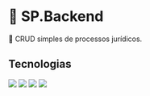 <h1>
    🔗 SP.Backend
</h1>
<p>🚀 CRUD simples de processos jurídicos. </p>

<h2>
	Tecnologias
</h2>
<img src="https://img.shields.io/badge/.NET-v3.1-%23512BD4"/>
<img src="https://img.shields.io/badge/.EFCore-v3.1-%23512BD4"/>
<img src="https://img.shields.io/badge/.SQLServerExpress-%CC2927"/>
<img src="https://img.shields.io/badge/.NuGet-%#004880"/>